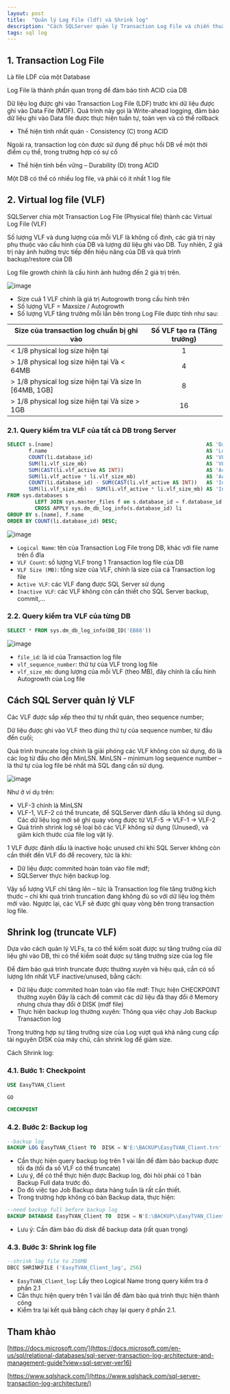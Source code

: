 ```yaml
---
layout: post
title:  "Quản lý Log File (ldf) và Shrink log"
description: "Cách SQLServer quản lý Transaction Log File và chiến thuật Shrink log hiệu quả"
tags: sql log
---
```


## 1. Transaction Log File

Là file LDF của một Database

Log File là thành phần quan trọng để đảm bảo tính ACID của DB

Dữ liệu log được ghi vào Transaction Log File (LDF) trước khi dữ liệu được ghi vào Data File (MDF). Quá trình này gọi là Write-ahead logging, đảm bảo dữ liệu ghi vào Data file được thực hiện tuần tự, toàn vẹn và có thể rollback

* Thể hiện tính nhất quán - Consistency (C) trong ACID

Ngoài ra, transaction log còn được sử dụng để phục hồi DB về một thời điểm cụ thể, trong trường hợp có sự cố

* Thể hiện tính bền vững – Durability (D) trong ACID

Một DB có thể có nhiều log file, và phải có ít nhất 1 log file

## 2. Virtual log file (VLF)

SQLServer chia một Transaction Log File (Physical file) thành các Virtual Log File (VLF)

Số lượng VLF và dung lượng của mỗi VLF là không cố định, các giá trị này phụ thuộc vào cấu hình của DB và lượng dữ liệu ghi vào DB. Tuy nhiên, 2 giá trị này ảnh hưởng trực tiếp đến hiệu năng của DB và quá trình backup/restore của DB

Log file growth chính là cấu hình ảnh hưởng đến 2 giá trị trên.

![image](/assets/images/sqlperf-9-1.png)

* Size cuả 1 VLF chính là giá trị Autogrowth trong cấu hình trên
* Số lượng VLF = Maxsize / Autogrowth
* Số lượng VLF tăng trưởng mỗi lần bên trong Log File được tính như sau:

| Size của transaction log chuẩn bị ghi vào               | Số VLF tạo ra (Tăng trưởng) |
|---------------------------------------------------------|:---------------------------:|
| < 1/8 physical log size hiện tại                        |              1              |
| > 1/8 physical log size hiện tại Và < 64MB              |              4              |
| > 1/8 physical log size hiện tại Và size In [64MB, 1GB] |              8              |
| > 1/8 physical log size hiện tại Và size > 1GB          |             16              |

### 2.1. Query kiểm tra VLF của tất cả DB trong Server

```sql
SELECT s.[name]                                                  AS 'Database Name',
       f.name                                                    AS 'Logical Name',
       COUNT(li.database_id)                                     AS 'VLF Count',
       SUM(li.vlf_size_mb)                                       AS 'VLF Size (MB)',
       SUM(CAST(li.vlf_active AS INT))                           AS 'Active VLF',
       SUM(li.vlf_active * li.vlf_size_mb)                       AS 'Active VLF Size (MB)',
       COUNT(li.database_id) - SUM(CAST(li.vlf_active AS INT))   AS 'Inactive VLF',
       SUM(li.vlf_size_mb) - SUM(li.vlf_active * li.vlf_size_mb) AS 'Inactive VLF Size (MB)'
FROM sys.databases s
         LEFT JOIN sys.master_files f on s.database_id = f.database_id AND f.type = 1
         CROSS APPLY sys.dm_db_log_info(s.database_id) li
GROUP BY s.[name], f.name
ORDER BY COUNT(li.database_id) DESC;
```

![image](/assets/images/sqlperf-9-2.png)

* ``Logical Name``: tên của Transaction Log File trong DB, khác với file name trên ổ đĩa
* ``VLF Count``: số lượng VLF trong 1 Transaction log file của DB
* ``VLF Size (MB)``: tổng size của VLF, chính là size của cả Transaction log file
* ``Active VLF``: các VLF đang được SQL Server sử dụng
* ``Inactive VLF``: các VLF không còn cần thiết cho SQL Server backup, commit,…

### 2.2. Query kiểm tra VLF của từng DB

```sql
SELECT * FROM sys.dm_db_log_info(DB_ID('EB88'))
```

![image](/assets/images/sqlperf-9-3.png)

* ``file_id``: là id của Transaction log file
* ``vlf_sequence_number``: thứ tự của VLF trong log file
* ``vlf_size_mb``: dung lượng của mỗi VLF (theo MB), đây chính là cấu hình Autogrowth của Log file

## Cách SQL Server quản lý VLF

Các VLF được sắp xếp theo thứ tự nhất quán, theo sequence number;

Dữ liệu được ghi vào VLF theo đúng thứ tự của sequence number, từ đầu đến cuối;

Quá trình truncate log chính là giải phóng các VLF không còn sử dụng, đó là các log từ đầu cho đến MinLSN. MinLSN – minimum log sequence number – là thứ tự của log file bé nhất mà SQL đang cần sử dụng.

![image](/assets/images/sqlperf-9-4.png)

Như ở ví dụ trên:
* VLF-3 chính là MinLSN
* VLF-1, VLF-2 có thể truncate, để SQLServer đánh dấu là không sử dụng. Các dữ liệu log mới sẽ ghi quay vòng được từ VLF-5 -> VLF-1 -> VLF-2
* Quá trình shrink log sẽ loại bỏ các VLF không sử dụng (Unused), và giảm kích thước của file log vật lý.

1 VLF được đánh dấu là inactive hoặc unused chỉ khi SQL Server không còn cần thiết đến VLF đó để recovery, tức là khi:
* Dữ liệu được commited hoàn toàn vào file mdf;
* SQLServer thực hiện backup log.

Vậy số lượng VLF chỉ tăng lên – tức là Transaction log file tăng trưởng kích thước – chỉ khi quá trình truncation đang không đủ so với dữ liệu log thêm mới vào. Ngược lại, các VLF sẽ được ghi quay vòng bên trong transaction log file.

## Shrink log (truncate VLF)

Dựa vào cách quản lý VLFs, ta có thể kiểm soát được sự tăng trưởng của dữ liệu ghi vào DB, thì có thể kiểm soát được sự tăng trưởng size của log file

Để đảm bảo quá trình truncate được thường xuyên và hiệu quả, cần có số lượng lớn nhất VLF inactive/unused, bằng cách:

* Dữ liệu được commited hoàn toàn vào file mdf: Thực hiện CHECKPOINT thường xuyên Đây là cách để commit các dữ liệu đã thay đổi ở Memory nhưng chưa thay đổi ở DISK (mdf file)
* Thực hiện backup log thường xuyên: Thông qua việc chạy Job Backup Transaction log

Trong trường hợp sự tăng trưởng size của Log vượt quá khả năng cung cấp tài nguyên DISK của máy chủ, cần shrink log để giảm size.

Cách Shrink log:

### 4.1. Bước 1: Checkpoint

```sql
USE EasyTVAN_Client

GO 

CHECKPOINT
```

### 4.2. Bước 2: Backup log

```sql
--backup log
BACKUP LOG EasyTVAN_Client TO  DISK = N'E:\BACKUP\EasyTVAN_Client.trn' WITH NOFORMAT, INIT, NOSKIP, REWIND, NOUNLOAD, COMPRESSION,  STATS = 5
```

* Cần thực hiện query backup log trên 1 vài lần để đảm bảo backup được tối đa (tối đa số VLF có thể truncate)
* Lưu ý, để có thể thực hiện được Backup log, đòi hỏi phải có 1 bản Backup Full data trước đó.
* Do đó việc tạo Job Backup data hàng tuần là rất cần thiết.
* Trong trường hợp không có bản Backup data, thực hiện:

```sql
--need backup full before backup log
BACKUP DATABASE EasyTVAN_Client TO  DISK = N'E:\BACKUP\\EasyTVAN_Client.bak' WITH  COPY_ONLY, FORMAT, INIT, SKIP, REWIND, NOUNLOAD, COMPRESSION,  STATS = 5
```

* Lưu ý: Cần đảm bảo đủ disk để backup data (rất quan trọng)

### 4.3. Bước 3: Shrink log file

```sql
--shrink log file to 256MB
DBCC SHRINKFILE ('EasyTVAN_Client_log', 256)
```

* ``EasyTVAN_Client_log``: Lấy theo Logical Name trong query kiểm tra ở phần 2.1
* Cần thực hiện query trên 1 vài lần để đảm bảo quá trình thực hiện thành công
* Kiểm tra lại kết quả bằng cách chạy lại query ở phần 2.1.

## Tham khảo

[https://docs.microsoft.com/](https://docs.microsoft.com/en-us/sql/relational-databases/sql-server-transaction-log-architecture-and-management-guide?view=sql-server-ver16)

[https://www.sqlshack.com/](https://www.sqlshack.com/sql-server-transaction-log-architecture/)
